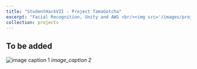```yaml
---
title: "StudentHackVII - Project TamaGotcha"
excerpt: "Facial Recognition, Unity and AWS <br/><img src='/images/projects/studenthack2019/entity_debug.jpg'>"
collection: projects
---
```


## To be added 
![image caption 1](/images/projects/receiving_prizes.jpg)
*image_caption 2*